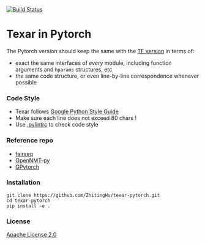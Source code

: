 

[![Build Status](https://travis-ci.com/ZhitingHu/texar-pytorch.svg?branch=master)](https://travis-ci.com/ZhitingHu/texar-pytorch)

# Texar in Pytorch

The Pytorch version should keep the same with the [TF version](https://github.com/asyml/texar) in terms of:

* exact the same interfaces of *every* module, including function arguments and `hparams` structures, etc
* the same code structure, or even line-by-line correspondence whenever possible


### Code Style

* Texar follows [Google Python Style Guide](http://google.github.io/styleguide/pyguide.html) 
* Make sure each line does not exceed 80 chars !
* Use [.pylintrc](./.pylintrc) to check code style 

### Reference repo

* [fairseq](https://github.com/pytorch/fairseq)
* [OpenNMT-py](https://github.com/OpenNMT/OpenNMT-py)
* [GPytorch](https://github.com/cornellius-gp/gpytorch)

### Installation
```
git clone https://github.com/ZhitingHu/texar-pytorch.git 
cd texar-pytorch
pip install -e .
```

### License
[Apache License 2.0](./LICENSE)
